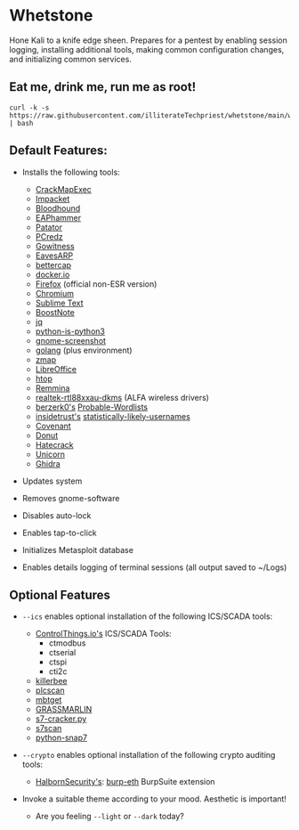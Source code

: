 # Whetstone

Hone Kali to a knife edge sheen. Prepares for a pentest by enabling session logging, installing additional tools, making common configuration changes, and initializing common services.

## Eat me, drink me, run me as root!

```sudo -i
curl -k -s https://raw.githubusercontent.com/illiterateTechpriest/whetstone/main/whetstone.sh  | bash
```

## Default Features:

- Installs the following tools:
	- [CrackMapExec](https://github.com/byt3bl33d3r/CrackMapExec)
	- [Impacket](https://github.com/SecureAuthCorp/impacket)
	- [Bloodhound](https://github.com/BloodHoundAD/BloodHound)
	- [EAPhammer](https://github.com/s0lst1c3/eaphammer)
	- [Patator](https://github.com/lanjelot/patator)
	- [PCredz](https://github.com/lgandx/PCredz)
	- [Gowitness](https://github.com/sensepost/gowitness)
	- [EavesARP](https://github.com/arch4ngel/eavesarp) 
	- [bettercap](https://github.com/bettercap/bettercap) 
	- [docker.io](https://www.kali.org/docs/containers/installing-docker-on-kali/)
	- [Firefox](https://wiki.debian.org/Firefox) (official non-ESR version)
	- [Chromium](https://www.kali.org/tools/chromium/)
	- [Sublime Text](https://www.sublimetext.com/docs/linux_repositories.html)
	- [BoostNote](https://github.com/BoostIO/BoostNote-App)
	- [jq](https://stedolan.github.io/jq/)
	- [python-is-python3](https://www.kali.org/docs/general-use/python3-transition/)
	- [gnome-screenshot](https://linux.die.net/man/1/gnome-screenshot)			
	- [golang](https://go.dev/) (plus environment)
	- [zmap](https://github.com/zmap/zmap)
	- [LibreOffice](https://www.libreoffice.org/)
	- [htop](https://htop.dev/)
	- [Remmina](https://remmina.org/)
	- [realtek-rtl88xxau-dkms](https://gitlab.com/kalilinux/packages/realtek-rtl88xxau-dkms) (ALFA wireless drivers)
    - [berzerk0's](https://github.com/berzerk0) [Probable-Wordlists](https://github.com/berzerk0/Probable-Wordlists)     	 	
	- [insidetrust's](https://github.com/insidetrust) [statistically-likely-usernames](https://github.com/insidetrust/statistically-likely-usernames)
    - [Covenant](https://github.com/cobbr/Covenant) 
    - [Donut](https://github.com/TheWover/donut)                          	  	
    - [Hatecrack](https://github.com/trustedsec/hate_crack)                                      
    - [Unicorn](https://github.com/trustedsec/unicorn)  
	- [Ghidra](https://ghidra-sre.org/) 	

- Updates system
- Removes gnome-software
- Disables auto-lock
- Enables tap-to-click
- Initializes Metasploit database
- Enables details logging of terminal sessions (all output saved to ~/Logs)					

## Optional Features

- ```--ics``` enables optional installation of the following ICS/SCADA tools:
    - [ControlThings.io's](https://github.com/ControlThings-io/) ICS/SCADA Tools:
		- ctmodbus
    	- ctserial
    	- ctspi
    	- cti2c
	- [killerbee](https://github.com/riverloopsec/killerbee)
	- [plcscan](https://github.com/meeas/plcscan)
	- [mbtget](https://github.com/sourceperl/mbtget)
	- [GRASSMARLIN](https://github.com/nsacyber/GRASSMARLIN)
	- [s7-cracker.py](https://raw.githubusercontent.com/hslatman/awesome-industrial-control-system-security/main/source/s7-cracker.py)
	- [s7scan](https://github.com/klsecservices/s7scan)
	- [python-snap7](https://github.com/gijzelaerr/python-snap7)

- ```--crypto``` enables optional installation of the following crypto auditing tools:
	- [HalbornSecurity's](https://github.com/HalbornSecurity): [burp-eth](https://github.com/HalbornSecurity/burp-eth) BurpSuite extension

- Invoke a suitable theme according to your mood. Aesthetic is important!
	- Are you feeling ```--light``` or ```--dark``` today?
